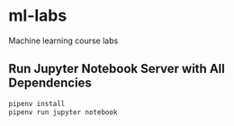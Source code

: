 # ml-labs
Machine learning course labs

## Run Jupyter Notebook Server with All Dependencies

```bash
pipenv install
pipenv run jupyter notebook
```
